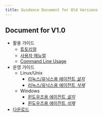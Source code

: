 ```yaml
---
title: Guidance Document for Old Versions
---
```


## Document for V1.0

- 활용 가이드
  - [튜토리얼](QuickTutorial.html)
  - [사용자 매뉴얼](Overview.html)
  - [Command Line Usage](CliUsage.html)
- 운영 가이드
  - Linux/Unix
    - [리눅스/유닉스용 에이전트 *설치*](InstallAgentLinux.html)
    - [리눅스/유닉스용 에이전트 *삭제*](UninstallAgentLinux.html)
  - Windows
    - [윈도우즈용 에이전트 *설치*](InstallAgentWindows.html)
    - [윈도우즈용 에이전트 *삭제*](UninstallAgentWindows.html)
- [다운로드](download/)
